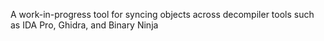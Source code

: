 A work-in-progress tool for syncing objects across decompiler tools such as IDA Pro, Ghidra, and Binary Ninja
